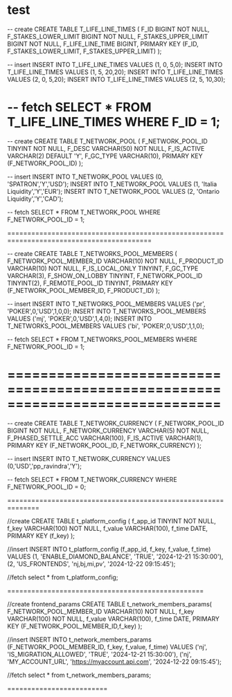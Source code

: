 # test


-- create
CREATE TABLE T_LIFE_LINE_TIMES (
    F_ID BIGINT NOT NULL,
    F_STAKES_LOWER_LIMIT BIGINT NOT NULL,
    F_STAKES_UPPER_LIMIT BIGINT NOT NULL,
    F_LIFE_LINE_TIME BIGINT,
    PRIMARY KEY (F_ID, F_STAKES_LOWER_LIMIT, F_STAKES_UPPER_LIMIT)
);



-- insert
INSERT INTO T_LIFE_LINE_TIMES VALUES (1, 0, 5,0);
INSERT INTO T_LIFE_LINE_TIMES VALUES (1, 5, 20,20);
INSERT INTO T_LIFE_LINE_TIMES VALUES (2, 0, 5,20);
INSERT INTO T_LIFE_LINE_TIMES VALUES (2, 5, 10,30);


-- fetch 
SELECT * FROM T_LIFE_LINE_TIMES WHERE F_ID = 1;
===========================================================================================




-- create
CREATE TABLE T_NETWORK_POOL (
    F_NETWORK_POOL_ID TINYINT NOT NULL,
    F_DESC VARCHAR(50) NOT NULL,
    F_IS_ACTIVE VARCHAR(2) DEFAULT 'Y',
    F_GC_TYPE VARCHAR(10),
    PRIMARY KEY (F_NETWORK_POOL_ID)
);


-- insert
INSERT INTO T_NETWORK_POOL VALUES (0, 'SPATRON','Y','USD');
INSERT INTO T_NETWORK_POOL VALUES (1, 'Italia Liquidity','Y','EUR');
INSERT INTO T_NETWORK_POOL VALUES (2, 'Ontario Liquidity','Y','CAD');



-- fetch 
SELECT * FROM T_NETWORK_POOL WHERE F_NETWORK_POOL_ID = 1;



==========================================================================================





-- create
CREATE TABLE T_NETWORKS_POOL_MEMBERS (
    F_NETWORK_POOL_MEMBER_ID VARCHAR(10) NOT NULL,
    F_PRODUCT_ID VARCHAR(10) NOT NULL,
    F_IS_LOCAL_ONLY TINYINT,
    F_GC_TYPE VARCHAR(3),
    F_SHOW_ON_LOBBY TINYINT,
    F_NETWORK_POOL_ID TINYINT(2),
    F_REMOTE_POOL_ID TINYINT,
    PRIMARY KEY (F_NETWORK_POOL_MEMBER_ID, F_PRODUCT_ID)
);



-- insert
INSERT INTO T_NETWORKS_POOL_MEMBERS VALUES ('pr', 'POKER',0,'USD',1,0,0);
INSERT INTO T_NETWORKS_POOL_MEMBERS VALUES ('mj', 'POKER',0,'USD',1,4,0);
INSERT INTO T_NETWORKS_POOL_MEMBERS VALUES ('bi', 'POKER',0,'USD',1,1,0);





-- fetch 
SELECT * FROM T_NETWORKS_POOL_MEMBERS WHERE F_NETWORK_POOL_ID = 1;

==============================================================================
================================================================================

-- create
CREATE TABLE T_NETWORK_CURRENCY (
    F_NETWORK_POOL_ID BIGINT NOT NULL,
    F_NETWORK_CURRENCY VARCHAR(5) NOT NULL,
    F_PHASED_SETTLE_ACC VARCHAR(100),
    F_IS_ACTIVE VARCHAR(1),
    PRIMARY KEY (F_NETWORK_POOL_ID, F_NETWORK_CURRENCY)
);




-- insert
INSERT INTO T_NETWORK_CURRENCY VALUES (0,'USD','pp_ravindra','Y');





-- fetch 
SELECT * FROM T_NETWORK_CURRENCY WHERE F_NETWORK_POOL_ID = 0;


==============================================================

//create
CREATE TABLE t_platform_config (
    f_app_id TINYINT NOT NULL,
    f_key VARCHAR(100) NOT NULL,
    f_value VARCHAR(100),
    f_time DATE,
    PRIMARY KEY (f_key)
);

//insert 
INSERT INTO t_platform_config (f_app_id, f_key, f_value, f_time) 
VALUES 
(1, 'ENABLE_DIAMOND_BALANCE', 'TRUE', '2024-12-21 15:30:00'),
(2, 'US_FRONTENDS', 'nj,bj,mi,pv', '2024-12-22 09:15:45');


//fetch
select * from t_platform_config;

=================================================

//create frontend_params
CREATE TABLE t_network_members_params(
    F_NETWORK_POOL_MEMBER_ID VARCHAR(10) NOT NULL,
    f_key VARCHAR(100) NOT NULL,
    f_value VARCHAR(100),
    f_time DATE,
    PRIMARY KEY (F_NETWORK_POOL_MEMBER_ID,f_key)
);

//insert 
INSERT INTO t_network_members_params (F_NETWORK_POOL_MEMBER_ID, f_key, f_value, f_time) 
VALUES 
('nj', 'IS_MIGRATION_ALLOWED', 'TRUE', '2024-12-21 15:30:00'),
('nj', 'MY_ACCOUNT_URL', 'https://myaccount.api.com', '2024-12-22 09:15:45');


//fetch
select * from t_network_members_params;


=========================

